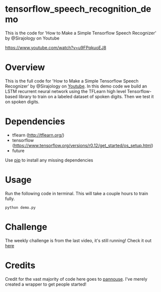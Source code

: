 # tensorflow_speech_recognition_demo
This is the code for 'How to Make a Simple Tensorflow Speech Recognizer' by @Sirajology on Youtube

https://www.youtube.com/watch?v=u9FPqkuoEJ8

Overview
============
This is the full code for 'How to Make a Simple Tensorflow Speech Recognizer' by @Sirajology on [Youtube](https://youtu.be/u9FPqkuoEJ8).
In this demo code we build an LSTM recurrent neural network using the TFLearn high level Tensorflow-based library to train
on a labeled dataset of spoken digits. Then we test it on spoken digits. 

Dependencies
============
* tflearn (http://tflearn.org/)
* tensorflow  (https://www.tensorflow.org/versions/r0.12/get_started/os_setup.html)
* future

Use [pip](https://pypi.python.org/pypi/pip) to install any missing dependencies

Usage
===========

Run the following code in terminal. This will take a couple hours to train fully.

`python demo.py`


Challenge
===========

The weekly challenge is from the last video, it's still running! Check it out [here](https://www.youtube.com/watch?v=mGYU5t8MO7s)

Credits
===========
Credit for the vast majority of code here goes to [pannouse](https://github.com/pannous). I've merely created a wrapper to get people started!
